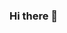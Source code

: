 ### Hi there 👋

<!--
**Andy-Ra/Andy-Ra** is a ✨ _special_ ✨ repository because its `README.md` (this file) appears on your GitHub profile.

Here are some ideas to get you started:

- 🔭 I’m currently working on Myself
- 🌱 I’m currently learning new things about programming
- 👯 I’m looking to collaborate on Everything
- 🤔 I’m looking for help with Everything
- 💬 Ask me about Everything
- 📫 How to reach me: ...
- 😄 Pronouns: ...
- ⚡ Fun fact: ...
-->
